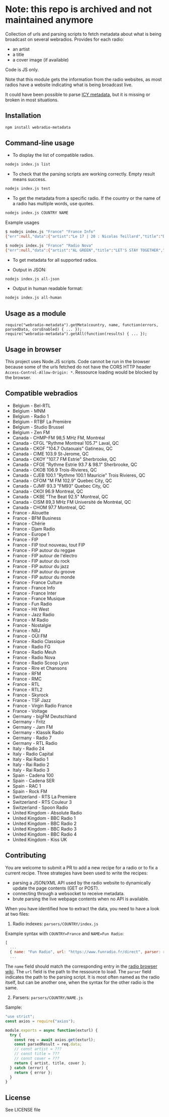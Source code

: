 # Note: this repo is archived and not maintained anymore

Collection of urls and parsing scripts to fetch metadata about what is being broadcast on several webradios. Provides for each radio:
* an artist
* a title
* a cover image (if available)

Code is JS only.

Note that this module gets the information from the radio websites, as most radios have a website indicating what is being broadcast live.

It could have been possible to parse [ICY metadata](http://www.smackfu.com/stuff/programming/shoutcast.html), but it is missing or broken in most situations.

## Installation
```sh
npm install webradio-metadata
```

## Command-line usage
* To display the list of compatible radios.
```sh
nodejs index.js list
```

* To check that the parsing scripts are working correctly. Empty result means success.
```sh
nodejs index.js test
```

* To get the metadata from a specific radio. If the country or the name of a radio has multiple words, use quotes.
```sh
nodejs index.js COUNTRY NAME
```
Example usages
```sh
$ nodejs index.js "France" "France Info"
{"err":null,"data":{"artist":"Le 17 | 20 : Nicolas Teillard","title":"Droit à l'erreur - Guillaume Poitrinal"},"corsEnabled":false}
```
```sh
$ nodejs index.js "France" "Radio Nova"
{"err":null,"data":{"artist":"AL GREEN","title":"LET'S STAY TOGETHER","cover":"https://nova.fr/sites/default/files/CQCT/2017-07/al-green-lets-stay-together-2893.jpeg"},"corsEnabled":true}
```

* To get metadata for all supported radios.
- Output in JSON:
```sh
nodejs index.js all-json
```
- Output in human readable format:
```sh
nodejs index.js all-human
```

## Usage as a module
```nodejs
require("webradio-metadata").getMeta(country, name, function(errors, parsedData, corsEnabled) { ... });
require("webradio-metadata").getAll(function(results) { ... });
```

## Usage in browser
This project uses Node.JS scripts. Code cannot be run in the browser because some of the urls fetched do not have the CORS HTTP header ```Access-Control-Allow-Origin: *```. Ressource loading would be blocked by the browser.

## Compatible webradios
* Belgium - Bel-RTL
* Belgium - MNM
* Belgium - Radio 1
* Belgium - RTBF La Première
* Belgium - Studio Brussel
* Belgium - Zen FM
* Canada - CHMP-FM 98,5 MHz FM, Montréal
* Canada - CFGL "Rythme Montreal 105.7" Laval, QC
* Canada - CKOF "104.7 Outaouais" Gatineau, QC
* Canada - CIME 103.9 St-Jerome, QC
* Canada - CKOY "107.7 FM Estrie" Sherbrooke, QC
* Canada - CFGE "Rythme Estrie 93.7 & 98.1" Sherbrooke, QC
* Canada - CKOB 106.9 Trois-Rivieres, QC
* Canada - CJEB 100.1 "Rythme 100.1 Mauricie" Trois Rivieres, QC
* Canada - CFOM "M FM 102.9" Quebec City, QC
* Canada - CJMF 93.3 "FM93" Quebec City, QC
* Canada - CKOI 96.9 Montreal, QC
* Canada - CKBE "The Beat 92.5" Montreal, QC
* Canada - CISM 89,3 MHz FM Université de Montréal, QC
* Canada - CHOM 97.7 Montreal, QC
* France - Alouette
* France - BFM Business
* France - Chérie
* France - Djam Radio
* France - Europe 1
* France - FIP
* France - FIP tout nouveau, tout FIP
* France - FIP autour du reggae
* France - FIP autour de l'électro
* France - FIP autour du rock
* France - FIP autour du jazz
* France - FIP autour du groove
* France - FIP autour du monde
* France - France Culture
* France - France Info
* France - France Inter
* France - France Musique
* France - Fun Radio
* France - Hit West
* France - Jazz Radio
* France - M Radio
* France - Nostalgie
* France - NRJ
* France - OÜI FM
* France - Radio Classique
* France - Radio FG
* France - Radio Meuh
* France - Radio Nova
* France - Radio Scoop Lyon
* France - Rire et Chansons
* France - RFM
* France - RMC
* France - RTL
* France - RTL2
* France - Skyrock
* France - TSF Jazz
* France - Virgin Radio France
* France - Voltage
* Germany - bigFM Deutschland
* Germany - Fritz
* Germany - Jam FM
* Germany - Klassik Radio
* Germany - Radio 7
* Germany - RTL Radio
* Italy - Radio 24
* Italy - Radio Capital
* Italy - Rai Radio 1
* Italy - Rai Radio 2
* Italy - Rai Radio 3
* Spain - Cadena 100
* Spain - Cadena SER
* Spain - RAC 1
* Spain - Rock FM
* Switzerland - RTS La Premiere
* Switzerland - RTS Couleur 3
* Switzerland - Spoon Radio
* United Kingdom - Absolute Radio
* United Kingdom - BBC Radio 1
* United Kingdom - BBC Radio 2
* United Kingdom - BBC Radio 3
* United Kingdom - BBC Radio 4
* United Kingdom - Kiss UK


## Contributing
You are welcome to submit a PR to add a new recipe for a radio or to fix a current recipe.
Three strategies have been used to write the recipes:
* parsing a JSON/XML API used by the radio website to dynamically update the page contents (GET or POST).
* connecting through a websocket to receive metadata.
* brute parsing the live webpage contents when no API is available.

When you have identified how to extract the data, you need to have a look at two files:
1) Radio indexes: ```parsers/COUNTRY/index.js```

Example syntax with ```COUNTRY=France``` and ```NAME=Fun Radio```:
```javascript
[
  ...
  { name: "Fun Radio", url: "https://www.funradio.fr/direct", parser: require("./RTL2") },
  ...
```
The ```name``` field should match the corresponding entry in the [radio browser wiki](http://www.radio-browser.info/gui/#/).
The ```url``` field is the path to the ressource to load.
The ```parser``` field indicates the path to the parsing script. It is most often named as the radio itself, but can be another one, when the syntax for the other radio is the same.

2) Parsers: ```parsers/COUNTRY/NAME.js```

Sample:
```javascript
"use strict";
const axios = require("axios");

module.exports = async function(exturl) {
  try {
    const req = await axios.get(exturl);
    const parsedResult = req.data;
    // const artist = ???
    // const title = ???
    // const cover = ???
    return { artist, title, cover };
  } catch (error) {
    return { error };
  }
}
```

## License
See LICENSE file
